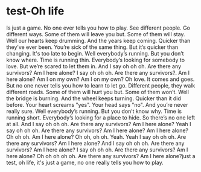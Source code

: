 # test-Oh life

Is just a game.
No one ever tells you how to play.
See different people.
Go different ways.
Some of them will leave you but.
Some of them will stay.
Well our hearts keep drumming.
And the years keep coming.
Quicker than they’ve ever been.
You’re sick of the same thing.
But it’s quicker than changing.
It's too late to begin.
Well everybody’s running.
But you don’t know where.
Time is running thin.
Everybody’s looking for somebody to love.
But we’re scared to let them in.
And I say oh oh oh.
Are there any survivors?
Am I here alone?
I say oh oh oh.
Are there any survivors?.
Am I here alone?
Am I on my own?
Am I on my own?
Oh love.
It comes and goes.
But no one never tells you how to learn to let go.
Different people, they walk different roads.
Some of them will hurt you but.
Some of them won’t.
Well the bridge is burning.
And the wheel keeps turning.
Quicker than it did before.
Your heart screams "yes".
Your head says "no".
And you’re never really sure.
Well everybody’s running.
But you don’t know why.
Time is running short.
Everybody’s looking for a place to hide.
So there’s no one left at all.
And I say oh oh oh.
Are there any survivors?
Am I here alone?
Yeah I say oh oh oh.
Are there any survivors?
Am I here alone?
Am I here alone?
Oh oh oh.
Am I here alone?
Oh oh, oh oh.
Yeah.
Yeah I say oh oh oh.
Are there any survivors?
Am I here alone?
And I say oh oh oh.
Are there any survivors?
Am I here alone?
I say oh oh oh.
Are there any survivors?
Am I here alone?
Oh oh oh oh oh.
Are there any survivors?
Am I here alone?just a test, oh life, it's just a game, no one really tells you how to play.

